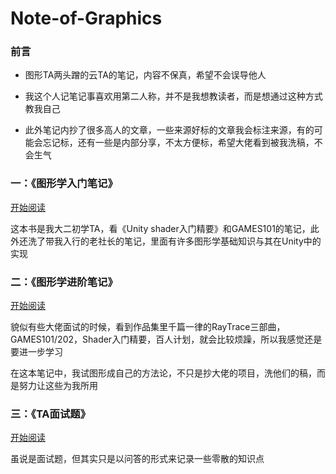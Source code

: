 # Note-of-Graphics

### 前言

- 图形TA两头蹭的云TA的笔记，内容不保真，希望不会误导他人

- 我这个人记笔记事喜欢用第二人称，并不是我想教读者，而是想通过这种方式教我自己

- 此外笔记内抄了很多高人的文章，一些来源好标的文章我会标注来源，有的可能会忘记标，还有一些是内部分享，不太方便标，希望大佬看到被我洗稿，不会生气

### 一：《图形学入门笔记》

[开始阅读](https://github.com/Reuben-Sun/Note-of-Graphics/blob/main/%E5%9B%BE%E5%BD%A2%E5%AD%A6%E5%85%A5%E9%97%A8%E7%AC%94%E8%AE%B0.md#%E8%AE%A1%E7%AE%97%E6%9C%BA%E5%9B%BE%E5%BD%A2%E5%AD%A6)

这本书是我大二初学TA，看《Unity shader入门精要》和GAMES101的笔记，此外还洗了带我入行的老社长的笔记，里面有许多图形学基础知识与其在Unity中的实现

### 二：《图形学进阶笔记》

[开始阅读](https://github.com/Reuben-Sun/Note-of-Graphics/blob/main/%E5%9B%BE%E5%BD%A2%E5%AD%A6%E8%BF%9B%E9%98%B6%E7%AC%94%E8%AE%B0.md#%E5%9B%BE%E5%BD%A2%E5%AD%A6%E8%BF%9B%E9%98%B6%E7%AC%94%E8%AE%B0)

貌似有些大佬面试的时候，看到作品集里千篇一律的RayTrace三部曲，GAMES101/202，Shader入门精要，百人计划，就会比较烦躁，所以我感觉还是要进一步学习

在这本笔记中，我试图形成自己的方法论，不只是抄大佬的项目，洗他们的稿，而是努力让这些为我所用

### 三：《TA面试题》

[开始阅读](https://github.com/Reuben-Sun/Note-of-Graphics/blob/main/TA%E9%9D%A2%E8%AF%95%E9%A2%98.md#ta%E9%9D%A2%E8%AF%95%E9%A2%98)

虽说是面试题，但其实只是以问答的形式来记录一些零散的知识点
